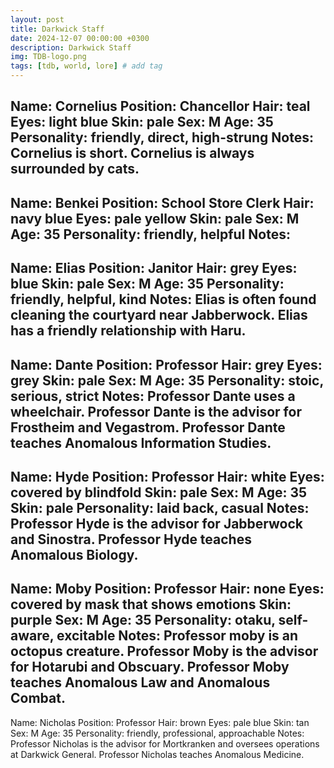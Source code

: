 ```yaml
---
layout: post
title: Darkwick Staff
date: 2024-12-07 00:00:00 +0300
description: Darkwick Staff
img: TDB-logo.png 
tags: [tdb, world, lore] # add tag
---
```


Name: Cornelius
Position: Chancellor
Hair: teal
Eyes: light blue
Skin: pale
Sex: M
Age: 35
Personality: friendly, direct, high-strung
Notes: Cornelius is short. Cornelius is always surrounded by cats.
---

Name: Benkei
Position: School Store Clerk
Hair: navy blue
Eyes: pale yellow
Skin: pale
Sex: M
Age: 35
Personality: friendly, helpful 
Notes: 
---

Name: Elias
Position: Janitor
Hair: grey
Eyes: blue
Skin: pale
Sex: M
Age: 35
Personality: friendly, helpful, kind
Notes: Elias is often found cleaning the courtyard near Jabberwock. Elias has a friendly relationship with Haru.
---

Name: Dante
Position: Professor
Hair: grey
Eyes: grey
Skin: pale 
Sex: M
Age: 35
Personality: stoic, serious, strict 
Notes: Professor Dante uses a wheelchair. Professor Dante is the advisor for Frostheim and Vegastrom. Professor Dante teaches Anomalous Information Studies.
---

Name: Hyde
Position: Professor
Hair: white
Eyes: covered by blindfold
Skin: pale
Sex: M
Age: 35
Skin: pale
Personality: laid back, casual
Notes: Professor Hyde is the advisor for Jabberwock and Sinostra. Professor Hyde teaches Anomalous Biology.
---

Name: Moby
Position: Professor
Hair: none
Eyes: covered by mask that shows emotions
Skin: purple 
Sex: M
Age: 35
Personality: otaku, self-aware, excitable
Notes: Professor moby is an octopus creature. Professor Moby is the advisor for Hotarubi and Obscuary. Professor Moby teaches Anomalous Law and Anomalous Combat.
---

Name: Nicholas
Position: Professor
Hair: brown
Eyes: pale blue
Skin: tan
Sex: M
Age: 35
Personality: friendly, professional, approachable
Notes: Professor Nicholas is the advisor for Mortkranken and oversees operations at Darkwick General. Professor Nicholas teaches Anomalous Medicine.
